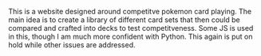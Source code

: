 This is a website designed around competitve pokemon card playing.
The main idea is to create a library of different card sets that then could be compared and crafted into decks to test competitveness.
Some JS is used in this, though I am much more confident with Python.
This again is put on hold while other issues are addressed.
